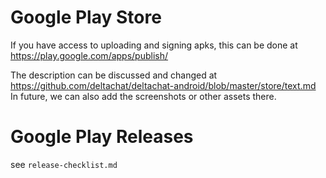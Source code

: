 # Google Play Store

If you have access to uploading and signing apks,
this can be done at
https://play.google.com/apps/publish/

The description can be discussed and changed at
https://github.com/deltachat/deltachat-android/blob/master/store/text.md
In future, we can also add the screenshots or other assets there.


# Google Play Releases

see `release-checklist.md`
